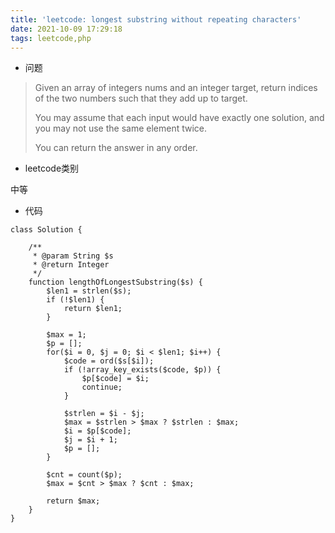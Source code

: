 ```yaml
---
title: 'leetcode: longest substring without repeating characters'
date: 2021-10-09 17:29:18
tags: leetcode,php
---
```


- 问题

> Given an array of integers nums and an integer target, return indices of the two numbers such that they add up to target.
> 
> You may assume that each input would have exactly one solution, and you may not use the same element twice.
> 
> You can return the answer in any order.

- leetcode类别

中等

- 代码

```
class Solution {

    /**
     * @param String $s
     * @return Integer
     */
    function lengthOfLongestSubstring($s) {
        $len1 = strlen($s);
        if (!$len1) {
            return $len1;
        }

        $max = 1;
        $p = [];
        for($i = 0, $j = 0; $i < $len1; $i++) {
            $code = ord($s[$i]);
            if (!array_key_exists($code, $p)) {
                $p[$code] = $i;
                continue;
            }
            
            $strlen = $i - $j;
            $max = $strlen > $max ? $strlen : $max;
            $i = $p[$code];
            $j = $i + 1;
            $p = [];
        }
        
        $cnt = count($p);
        $max = $cnt > $max ? $cnt : $max;
        
        return $max;
    }
}
```